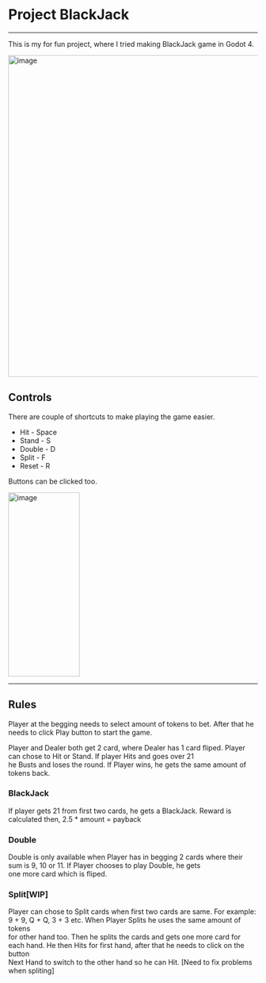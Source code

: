 <h1>Project BlackJack</h1>
<hr>
<p>This is my for fun project, where I tried making BlackJack game in Godot 4.</p>
<img width="1152" height="648" alt="image" src="https://github.com/user-attachments/assets/3fae14db-3b64-437d-8c03-0813298a4cb9" />
<h2>Controls</h2>
<p>There are couple of shortcuts to make playing the game easier.</p>
<ul>
  <li>Hit - Space</li>
  <li>Stand - S</li>
  <li>Double - D</li>
  <li>Split - F</li>
  <li>Reset - R</li>
</ul>
<p>Buttons can be clicked too.</p>
<img width="144" height="371" alt="image" src="https://github.com/user-attachments/assets/662f95d3-2aeb-4588-b37e-2f1aa5b6fd8b" />
<hr>
<h2>Rules</h2>
<p>Player at the begging needs to select amount of tokens to bet. After that he needs to click Play button to start the game.</p>
<p>Player and Dealer both get 2 card, where Dealer has 1 card fliped. Player can chose to Hit or Stand. If player Hits and goes over 21<br>
 he Busts and loses the round. If Player wins, he gets the same amount of tokens back.</p>
 <h3>BlackJack</h3>
 <p>If player gets 21 from first two cards, he gets a BlackJack. Reward is calculated then, 2.5 * amount = payback</p>
 <h3>Double</h3>
 <p>Double is only available when Player has in begging 2 cards where their sum is 9, 10 or 11. If Player chooses to play Double, he gets<br>
  one more card which is fliped. </p> 
 <h3>Split[WIP]</h3>
 <p>Player can chose to Split cards when first two cards are same. For example: 9 + 9, Q + Q, 3 + 3 etc. When Player Splits he uses the same amount of tokens<br>
  for other hand too. Then he splits the cards and gets one more card for each hand. He then Hits for first hand, after that he needs to click on the button<br>
  Next Hand to switch to the other hand so he can Hit. [Need to fix problems when spliting]</p>
 

